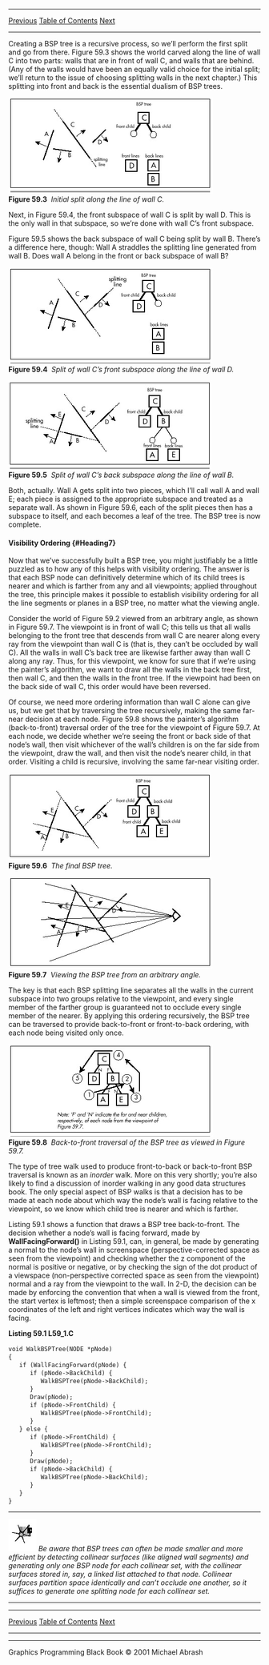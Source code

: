   ------------------------ --------------------------------- --------------------
  [Previous](59-02.html)   [Table of Contents](index.html)   [Next](59-04.html)
  ------------------------ --------------------------------- --------------------

Creating a BSP tree is a recursive process, so we’ll perform the first
split and go from there. Figure 59.3 shows the world carved along the
line of wall C into two parts: walls that are in front of wall C, and
walls that are behind. (Any of the walls would have been an equally
valid choice for the initial split; we’ll return to the issue of
choosing splitting walls in the next chapter.) This splitting into front
and back is the essential dualism of BSP trees.

![](images/59-03.jpg)\
 **Figure 59.3**  *Initial split along the line of wall C.*

Next, in Figure 59.4, the front subspace of wall C is split by wall D.
This is the only wall in that subspace, so we’re done with wall C’s
front subspace.

Figure 59.5 shows the back subspace of wall C being split by wall B.
There’s a difference here, though: Wall A straddles the splitting line
generated from wall B. Does wall A belong in the front or back subspace
of wall B?

![](images/59-04.jpg)\
 **Figure 59.4**  *Split of wall C’s front subspace along the line of
wall D.*

![](images/59-05.jpg)\
 **Figure 59.5**  *Split of wall C’s back subspace along the line of
wall B.*

Both, actually. Wall A gets split into two pieces, which I’ll call wall
A and wall E; each piece is assigned to the appropriate subspace and
treated as a separate wall. As shown in Figure 59.6, each of the split
pieces then has a subspace to itself, and each becomes a leaf of the
tree. The BSP tree is now complete.

#### Visibility Ordering {#Heading7}

Now that we’ve successfully built a BSP tree, you might justifiably be a
little puzzled as to how any of this helps with visibility ordering. The
answer is that each BSP node can definitively determine which of its
child trees is nearer and which is farther from any and all viewpoints;
applied throughout the tree, this principle makes it possible to
establish visibility ordering for all the line segments or planes in a
BSP tree, no matter what the viewing angle.

Consider the world of Figure 59.2 viewed from an arbitrary angle, as
shown in Figure 59.7. The viewpoint is in front of wall C; this tells us
that all walls belonging to the front tree that descends from wall C are
nearer along every ray from the viewpoint than wall C is (that is, they
can’t be occluded by wall C). All the walls in wall C’s back tree are
likewise farther away than wall C along any ray. Thus, for this
viewpoint, we know for sure that if we’re using the painter’s algorithm,
we want to draw all the walls in the back tree first, then wall C, and
then the walls in the front tree. If the viewpoint had been on the back
side of wall C, this order would have been reversed.

Of course, we need more ordering information than wall C alone can give
us, but we get that by traversing the tree recursively, making the same
far-near decision at each node. Figure 59.8 shows the painter’s
algorithm (back-to-front) traversal order of the tree for the viewpoint
of Figure 59.7. At each node, we decide whether we’re seeing the front
or back side of that node’s wall, then visit whichever of the wall’s
children is on the far side from the viewpoint, draw the wall, and then
visit the node’s nearer child, in that order. Visiting a child is
recursive, involving the same far-near visiting order.

![](images/59-06.jpg)\
 **Figure 59.6**  *The final BSP tree.*

![](images/59-07.jpg)\
 **Figure 59.7**  *Viewing the BSP tree from an arbitrary angle.*

The key is that each BSP splitting line separates all the walls in the
current subspace into two groups relative to the viewpoint, and every
single member of the farther group is guaranteed not to occlude every
single member of the nearer. By applying this ordering recursively, the
BSP tree can be traversed to provide back-to-front or front-to-back
ordering, with each node being visited only once.

![](images/59-08.jpg)\
 **Figure 59.8**  *Back-to-front traversal of the BSP tree as viewed in
Figure 59.7.*

The type of tree walk used to produce front-to-back or back-to-front BSP
traversal is known as an *inorder* walk. More on this very shortly;
you’re also likely to find a discussion of inorder walking in any good
data structures book. The only special aspect of BSP walks is that a
decision has to be made at each node about which way the node’s wall is
facing relative to the viewpoint, so we know which child tree is nearer
and which is farther.

Listing 59.1 shows a function that draws a BSP tree back-to-front. The
decision whether a node’s wall is facing forward, made by
**WallFacingForward()** in Listing 59.1, can, in general, be made by
generating a normal to the node’s wall in screenspace
(perspective-corrected space as seen from the viewpoint) and checking
whether the z component of the normal is positive or negative, or by
checking the sign of the dot product of a viewspace (non-perspective
corrected space as seen from the viewpoint) normal and a ray from the
viewpoint to the wall. In 2-D, the decision can be made by enforcing the
convention that when a wall is viewed from the front, the start vertex
is leftmost; then a simple screenspace comparison of the x coordinates
of the left and right vertices indicates which way the wall is facing.

**Listing 59.1 L59\_1.C**

    void WalkBSPTree(NODE *pNode)
    {
       if (WallFacingForward(pNode) {
          if (pNode->BackChild) {
             WalkBSPTree(pNode->BackChild);
          }
          Draw(pNode);
          if (pNode->FrontChild) {
             WalkBSPTree(pNode->FrontChild);
          }
       } else {
          if (pNode->FrontChild) {
             WalkBSPTree(pNode->FrontChild);
          }
          Draw(pNode);
          if (pNode->BackChild) {
             WalkBSPTree(pNode->BackChild);
          }
       }
    }

  ------------------- -----------------------------------------------------------------------------------------------------------------------------------------------------------------------------------------------------------------------------------------------------------------------------------------------------------------------------------------------------------------------------------------------------------------------------------
  ![](images/i.jpg)   *Be aware that BSP trees can often be made smaller and more efficient by detecting collinear surfaces (like aligned wall segments) and generating only one BSP node for each collinear set, with the collinear surfaces stored in, say, a linked list attached to that node. Collinear surfaces partition space identically and can’t occlude one another, so it suffices to generate one splitting node for each collinear set.*
  ------------------- -----------------------------------------------------------------------------------------------------------------------------------------------------------------------------------------------------------------------------------------------------------------------------------------------------------------------------------------------------------------------------------------------------------------------------------

  ------------------------ --------------------------------- --------------------
  [Previous](59-02.html)   [Table of Contents](index.html)   [Next](59-04.html)
  ------------------------ --------------------------------- --------------------

* * * * *

Graphics Programming Black Book © 2001 Michael Abrash
